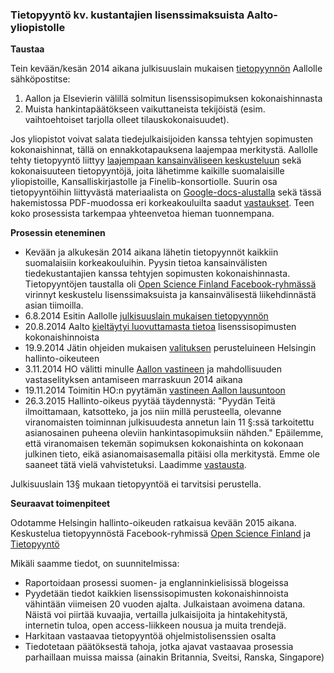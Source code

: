 ### Tietopyyntö kv. kustantajien lisenssimaksuista Aalto-yliopistolle


**Taustaa**  

Tein kevään/kesän 2014 aikana julkisuuslain mukaisen [tietopyynnön](https://docs.google.com/document/d/1iMI9UVHlDXBrw-D0_LmhoFdMM6d_o8WrjiuNXCdFufk/edit) Aallolle sähköpostitse:

 1. Aallon ja Elsevierin välillä solmitun lisenssisopimuksen kokonaishinnasta
 1. Muista hankintapäätökseen vaikuttaneista tekijöistä (esim. vaihtoehtoiset tarjolla olleet tilauskokonaisuudet).

Jos yliopistot voivat salata tiedejulkaisijoiden kanssa tehtyjen sopimusten kokonaishinnat, tällä on ennakkotapauksena laajempaa merkitystä. Aallolle tehty tietopyyntö liittyy [laajempaan kansainväliseen keskusteluun](http://gowers.wordpress.com/2014/04/24/elsevier-journals-some-facts/) sekä kokonaisuuteen tietopyyntöjä, joita lähetimme kaikille suomalaisille yliopistoille, Kansalliskirjastolle ja Finelib-konsortiolle. Suurin osa tietopyyntöihin liittyvästä materiaalista on [Google-docs-alustalla](https://drive.google.com/?authuser=0#folders/0BzpjC35str8vUkpaTnFvZUNZV0k) sekä tässä hakemistossa PDF-muodossa eri korkeakouluilta saadut [vastaukset](vastaukset). Teen koko prosessista tarkempaa yhteenvetoa hieman tuonnempana.


**Prosessin eteneminen**

 * Kevään ja alkukesän 2014 aikana lähetin tietopyynnöt kaikkiin suomalaisiin korkeakouluihin. Pyysin tietoa kansainvälisten tiedekustantajien kanssa tehtyjen sopimusten kokonaishinnasta. Tietopyyntöjen taustalla oli [Open Science Finland Facebook-ryhmässä](https://www.facebook.com/groups/241398182642057/permalink/411482855633588/) virinnyt keskustelu lisenssimaksuista ja kansainvälisestä liikehdinnästä asian tiimoilla.
 * 6.8.2014 Esitin Aallolle [julkisuuslain mukaisen tietopyynnön](https://github.com/okffi-science/2014-tietopyynto-lisenssimaksut/blob/master/tietopyynnot/20140806-Tietopyynto-taydennetty.pdf)
 * 20.8.2014 Aalto [kieltäytyi luovuttamasta tietoa](HallintoOikeus/20140820-Aalto-Vastine.pdf) lisenssisopimusten kokonaishinnoista
 * 19.9.2014 Jätin ohjeiden mukaisen [valituksen](HallintoOikeus/20140919-Valitus-HO-Lahti.pdf) perusteluineen Helsingin hallinto-oikeuteen 
 * 3.11.2014 HO välitti minulle [Aallon vastineen](HallintoOikeus/20141103-AaltoVastineHO1.pdf) ja mahdollisuuden vastaselityksen antamiseen marraskuun 2014 aikana 
 * 19.11.2014 Toimitin HO:n pyytämän [vastineen Aallon lausuntoon](https://github.com/okffi-science/2014-tietopyynto-lisenssimaksut/blob/master/HallintoOikeus/20141118/20141119-Vastaselitys-LeoLahti-HHO.pdf?raw=true)
 * 26.3.2015 Hallinto-oikeus pyytää täydennystä: "Pyydän Teitä ilmoittamaan, katsotteko, ja jos niin millä perusteella, olevanne viranomaisten toiminnan julkisuudesta annetun lain 11 §:ssä tarkoitettu asianosainen puheena oleviin hankintasopimuksiin nähden." Epäilemme, että viranomaisen tekemän sopimuksen kokonaishinta on kokonaan julkinen tieto, eikä asianomaisasemalla pitäisi olla merkitystä. Emme ole saaneet tätä vielä vahvistetuksi. Laadimme [vastausta](https://docs.google.com/document/d/1MOaI2wnV3Dom_spnVFPC1z2EiZTYEdUti8_jRXNRB98/edit).

Julkisuuslain 13§ mukaan tietopyyntöä ei tarvitsisi perustella.


**Seuraavat toimenpiteet**  

Odotamme Helsingin hallinto-oikeuden ratkaisua kevään 2015 aikana. Keskustelua tietopyynnöstä Facebook-ryhmissä [Open Science Finland](https://www.facebook.com/groups/241398182642057/permalink/411482855633588/) ja [Tietopyyntö](https://www.facebook.com/groups/tietopyynto/permalink/432307966946322/)

Mikäli saamme tiedot, on suunnitelmissa:

 * Raportoidaan prosessi suomen- ja englanninkielisissä blogeissa
 * Pyydetään tiedot kaikkien lisenssisopimusten kokonaishinnoista
   vähintään viimeisen 20 vuoden ajalta. Julkaistaan avoimena datana.
   Näistä voi piirtää kuvaajia, vertailla julkaisijoita ja
   hintakehitystä, internetin tuloa, open access-liikkeen nousua ja
   muita trendejä.
 * Harkitaan vastaavaa tietopyyntöä ohjelmistolisenssien osalta
 * Tiedotetaan päätöksestä tahoja, jotka ajavat vastaavaa prosessia
   parhaillaan muissa maissa (ainakin Britannia, Sveitsi, Ranska, Singapore)




